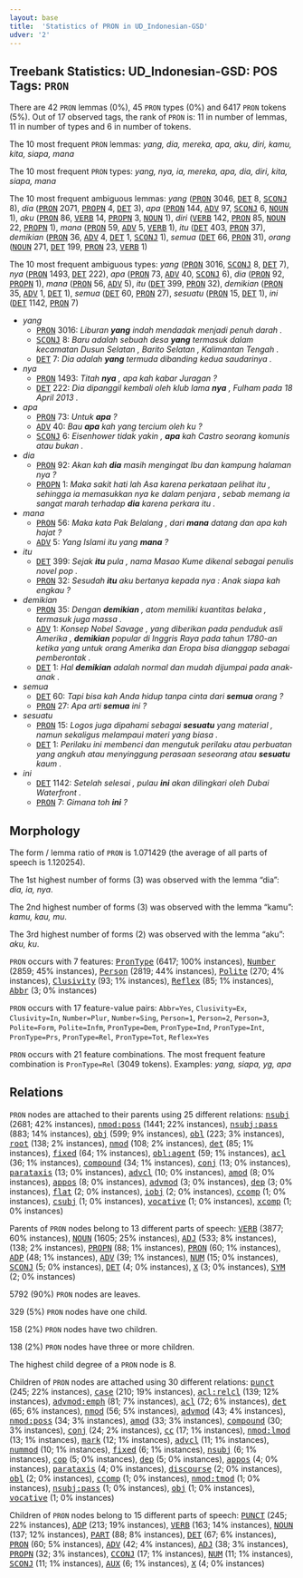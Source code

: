 ```yaml
---
layout: base
title:  'Statistics of PRON in UD_Indonesian-GSD'
udver: '2'
---
```


## Treebank Statistics: UD_Indonesian-GSD: POS Tags: `PRON`

There are 42 `PRON` lemmas (0%), 45 `PRON` types (0%) and 6417 `PRON` tokens (5%).
Out of 17 observed tags, the rank of `PRON` is: 11 in number of lemmas, 11 in number of types and 6 in number of tokens.

The 10 most frequent `PRON` lemmas: <em>yang, dia, mereka, apa, aku, diri, kamu, kita, siapa, mana</em>

The 10 most frequent `PRON` types:  <em>yang, nya, ia, mereka, apa, dia, diri, kita, siapa, mana</em>

The 10 most frequent ambiguous lemmas: <em>yang</em> (<tt><a href="id_gsd-pos-PRON.html">PRON</a></tt> 3046, <tt><a href="id_gsd-pos-DET.html">DET</a></tt> 8, <tt><a href="id_gsd-pos-SCONJ.html">SCONJ</a></tt> 8), <em>dia</em> (<tt><a href="id_gsd-pos-PRON.html">PRON</a></tt> 2071, <tt><a href="id_gsd-pos-PROPN.html">PROPN</a></tt> 4, <tt><a href="id_gsd-pos-DET.html">DET</a></tt> 3), <em>apa</em> (<tt><a href="id_gsd-pos-PRON.html">PRON</a></tt> 144, <tt><a href="id_gsd-pos-ADV.html">ADV</a></tt> 97, <tt><a href="id_gsd-pos-SCONJ.html">SCONJ</a></tt> 6, <tt><a href="id_gsd-pos-NOUN.html">NOUN</a></tt> 1), <em>aku</em> (<tt><a href="id_gsd-pos-PRON.html">PRON</a></tt> 86, <tt><a href="id_gsd-pos-VERB.html">VERB</a></tt> 14, <tt><a href="id_gsd-pos-PROPN.html">PROPN</a></tt> 3, <tt><a href="id_gsd-pos-NOUN.html">NOUN</a></tt> 1), <em>diri</em> (<tt><a href="id_gsd-pos-VERB.html">VERB</a></tt> 142, <tt><a href="id_gsd-pos-PRON.html">PRON</a></tt> 85, <tt><a href="id_gsd-pos-NOUN.html">NOUN</a></tt> 22, <tt><a href="id_gsd-pos-PROPN.html">PROPN</a></tt> 1), <em>mana</em> (<tt><a href="id_gsd-pos-PRON.html">PRON</a></tt> 59, <tt><a href="id_gsd-pos-ADV.html">ADV</a></tt> 5, <tt><a href="id_gsd-pos-VERB.html">VERB</a></tt> 1), <em>itu</em> (<tt><a href="id_gsd-pos-DET.html">DET</a></tt> 403, <tt><a href="id_gsd-pos-PRON.html">PRON</a></tt> 37), <em>demikian</em> (<tt><a href="id_gsd-pos-PRON.html">PRON</a></tt> 36, <tt><a href="id_gsd-pos-ADV.html">ADV</a></tt> 4, <tt><a href="id_gsd-pos-DET.html">DET</a></tt> 1, <tt><a href="id_gsd-pos-SCONJ.html">SCONJ</a></tt> 1), <em>semua</em> (<tt><a href="id_gsd-pos-DET.html">DET</a></tt> 66, <tt><a href="id_gsd-pos-PRON.html">PRON</a></tt> 31), <em>orang</em> (<tt><a href="id_gsd-pos-NOUN.html">NOUN</a></tt> 271, <tt><a href="id_gsd-pos-DET.html">DET</a></tt> 199, <tt><a href="id_gsd-pos-PRON.html">PRON</a></tt> 23, <tt><a href="id_gsd-pos-VERB.html">VERB</a></tt> 1)

The 10 most frequent ambiguous types:  <em>yang</em> (<tt><a href="id_gsd-pos-PRON.html">PRON</a></tt> 3016, <tt><a href="id_gsd-pos-SCONJ.html">SCONJ</a></tt> 8, <tt><a href="id_gsd-pos-DET.html">DET</a></tt> 7), <em>nya</em> (<tt><a href="id_gsd-pos-PRON.html">PRON</a></tt> 1493, <tt><a href="id_gsd-pos-DET.html">DET</a></tt> 222), <em>apa</em> (<tt><a href="id_gsd-pos-PRON.html">PRON</a></tt> 73, <tt><a href="id_gsd-pos-ADV.html">ADV</a></tt> 40, <tt><a href="id_gsd-pos-SCONJ.html">SCONJ</a></tt> 6), <em>dia</em> (<tt><a href="id_gsd-pos-PRON.html">PRON</a></tt> 92, <tt><a href="id_gsd-pos-PROPN.html">PROPN</a></tt> 1), <em>mana</em> (<tt><a href="id_gsd-pos-PRON.html">PRON</a></tt> 56, <tt><a href="id_gsd-pos-ADV.html">ADV</a></tt> 5), <em>itu</em> (<tt><a href="id_gsd-pos-DET.html">DET</a></tt> 399, <tt><a href="id_gsd-pos-PRON.html">PRON</a></tt> 32), <em>demikian</em> (<tt><a href="id_gsd-pos-PRON.html">PRON</a></tt> 35, <tt><a href="id_gsd-pos-ADV.html">ADV</a></tt> 1, <tt><a href="id_gsd-pos-DET.html">DET</a></tt> 1), <em>semua</em> (<tt><a href="id_gsd-pos-DET.html">DET</a></tt> 60, <tt><a href="id_gsd-pos-PRON.html">PRON</a></tt> 27), <em>sesuatu</em> (<tt><a href="id_gsd-pos-PRON.html">PRON</a></tt> 15, <tt><a href="id_gsd-pos-DET.html">DET</a></tt> 1), <em>ini</em> (<tt><a href="id_gsd-pos-DET.html">DET</a></tt> 1142, <tt><a href="id_gsd-pos-PRON.html">PRON</a></tt> 7)


* <em>yang</em>
  * <tt><a href="id_gsd-pos-PRON.html">PRON</a></tt> 3016: <em>Liburan <b>yang</b> indah mendadak menjadi penuh darah .</em>
  * <tt><a href="id_gsd-pos-SCONJ.html">SCONJ</a></tt> 8: <em>Baru adalah sebuah desa <b>yang</b> termasuk dalam kecamatan Dusun Selatan , Barito Selatan , Kalimantan Tengah .</em>
  * <tt><a href="id_gsd-pos-DET.html">DET</a></tt> 7: <em>Dia adalah <b>yang</b> termuda dibanding kedua saudarinya .</em>
* <em>nya</em>
  * <tt><a href="id_gsd-pos-PRON.html">PRON</a></tt> 1493: <em>Titah <b>nya</b> , apa kah kabar Juragan ?</em>
  * <tt><a href="id_gsd-pos-DET.html">DET</a></tt> 222: <em>Dia dipanggil kembali oleh klub lama <b>nya</b> , Fulham pada 18 April 2013 .</em>
* <em>apa</em>
  * <tt><a href="id_gsd-pos-PRON.html">PRON</a></tt> 73: <em>Untuk <b>apa</b> ?</em>
  * <tt><a href="id_gsd-pos-ADV.html">ADV</a></tt> 40: <em>Bau <b>apa</b> kah yang tercium oleh ku ?</em>
  * <tt><a href="id_gsd-pos-SCONJ.html">SCONJ</a></tt> 6: <em>Eisenhower tidak yakin , <b>apa</b> kah Castro seorang komunis atau bukan .</em>
* <em>dia</em>
  * <tt><a href="id_gsd-pos-PRON.html">PRON</a></tt> 92: <em>Akan kah <b>dia</b> masih mengingat Ibu dan kampung halaman nya ?</em>
  * <tt><a href="id_gsd-pos-PROPN.html">PROPN</a></tt> 1: <em>Maka sakit hati lah Asa karena perkataan pelihat itu , sehingga ia memasukkan nya ke dalam penjara , sebab memang ia sangat marah terhadap <b>dia</b> karena perkara itu .</em>
* <em>mana</em>
  * <tt><a href="id_gsd-pos-PRON.html">PRON</a></tt> 56: <em>Maka kata Pak Belalang , dari <b>mana</b> datang dan apa kah hajat ?</em>
  * <tt><a href="id_gsd-pos-ADV.html">ADV</a></tt> 5: <em>Yang Islami itu yang <b>mana</b> ?</em>
* <em>itu</em>
  * <tt><a href="id_gsd-pos-DET.html">DET</a></tt> 399: <em>Sejak <b>itu</b> pula , nama Masao Kume dikenal sebagai penulis novel pop .</em>
  * <tt><a href="id_gsd-pos-PRON.html">PRON</a></tt> 32: <em>Sesudah <b>itu</b> aku bertanya kepada nya : Anak siapa kah engkau ?</em>
* <em>demikian</em>
  * <tt><a href="id_gsd-pos-PRON.html">PRON</a></tt> 35: <em>Dengan <b>demikian</b> , atom memiliki kuantitas belaka , termasuk juga massa .</em>
  * <tt><a href="id_gsd-pos-ADV.html">ADV</a></tt> 1: <em>Konsep Nobel Savage , yang diberikan pada penduduk asli Amerika , <b>demikian</b> popular di Inggris Raya pada tahun 1780-an ketika yang untuk orang Amerika dan Eropa bisa dianggap sebagai pemberontak .</em>
  * <tt><a href="id_gsd-pos-DET.html">DET</a></tt> 1: <em>Hal <b>demikian</b> adalah normal dan mudah dijumpai pada anak-anak .</em>
* <em>semua</em>
  * <tt><a href="id_gsd-pos-DET.html">DET</a></tt> 60: <em>Tapi bisa kah Anda hidup tanpa cinta dari <b>semua</b> orang ?</em>
  * <tt><a href="id_gsd-pos-PRON.html">PRON</a></tt> 27: <em>Apa arti <b>semua</b> ini ?</em>
* <em>sesuatu</em>
  * <tt><a href="id_gsd-pos-PRON.html">PRON</a></tt> 15: <em>Logos juga dipahami sebagai <b>sesuatu</b> yang material , namun sekaligus melampaui materi yang biasa .</em>
  * <tt><a href="id_gsd-pos-DET.html">DET</a></tt> 1: <em>Perilaku ini membenci dan mengutuk perilaku atau perbuatan yang angkuh atau menyinggung perasaan seseorang atau <b>sesuatu</b> kaum .</em>
* <em>ini</em>
  * <tt><a href="id_gsd-pos-DET.html">DET</a></tt> 1142: <em>Setelah selesai , pulau <b>ini</b> akan dilingkari oleh Dubai Waterfront .</em>
  * <tt><a href="id_gsd-pos-PRON.html">PRON</a></tt> 7: <em>Gimana toh <b>ini</b> ?</em>

## Morphology

The form / lemma ratio of `PRON` is 1.071429 (the average of all parts of speech is 1.120254).

The 1st highest number of forms (3) was observed with the lemma “dia”: <em>dia, ia, nya</em>.

The 2nd highest number of forms (3) was observed with the lemma “kamu”: <em>kamu, kau, mu</em>.

The 3rd highest number of forms (2) was observed with the lemma “aku”: <em>aku, ku</em>.

`PRON` occurs with 7 features: <tt><a href="id_gsd-feat-PronType.html">PronType</a></tt> (6417; 100% instances), <tt><a href="id_gsd-feat-Number.html">Number</a></tt> (2859; 45% instances), <tt><a href="id_gsd-feat-Person.html">Person</a></tt> (2819; 44% instances), <tt><a href="id_gsd-feat-Polite.html">Polite</a></tt> (270; 4% instances), <tt><a href="id_gsd-feat-Clusivity.html">Clusivity</a></tt> (93; 1% instances), <tt><a href="id_gsd-feat-Reflex.html">Reflex</a></tt> (85; 1% instances), <tt><a href="id_gsd-feat-Abbr.html">Abbr</a></tt> (3; 0% instances)

`PRON` occurs with 17 feature-value pairs: `Abbr=Yes`, `Clusivity=Ex`, `Clusivity=In`, `Number=Plur`, `Number=Sing`, `Person=1`, `Person=2`, `Person=3`, `Polite=Form`, `Polite=Infm`, `PronType=Dem`, `PronType=Ind`, `PronType=Int`, `PronType=Prs`, `PronType=Rel`, `PronType=Tot`, `Reflex=Yes`

`PRON` occurs with 21 feature combinations.
The most frequent feature combination is `PronType=Rel` (3049 tokens).
Examples: <em>yang, siapa, yg, apa</em>


## Relations

`PRON` nodes are attached to their parents using 25 different relations: <tt><a href="id_gsd-dep-nsubj.html">nsubj</a></tt> (2681; 42% instances), <tt><a href="id_gsd-dep-nmod-poss.html">nmod:poss</a></tt> (1441; 22% instances), <tt><a href="id_gsd-dep-nsubj-pass.html">nsubj:pass</a></tt> (883; 14% instances), <tt><a href="id_gsd-dep-obj.html">obj</a></tt> (599; 9% instances), <tt><a href="id_gsd-dep-obl.html">obl</a></tt> (223; 3% instances), <tt><a href="id_gsd-dep-root.html">root</a></tt> (138; 2% instances), <tt><a href="id_gsd-dep-nmod.html">nmod</a></tt> (108; 2% instances), <tt><a href="id_gsd-dep-det.html">det</a></tt> (85; 1% instances), <tt><a href="id_gsd-dep-fixed.html">fixed</a></tt> (64; 1% instances), <tt><a href="id_gsd-dep-obl-agent.html">obl:agent</a></tt> (59; 1% instances), <tt><a href="id_gsd-dep-acl.html">acl</a></tt> (36; 1% instances), <tt><a href="id_gsd-dep-compound.html">compound</a></tt> (34; 1% instances), <tt><a href="id_gsd-dep-conj.html">conj</a></tt> (13; 0% instances), <tt><a href="id_gsd-dep-parataxis.html">parataxis</a></tt> (13; 0% instances), <tt><a href="id_gsd-dep-advcl.html">advcl</a></tt> (10; 0% instances), <tt><a href="id_gsd-dep-amod.html">amod</a></tt> (8; 0% instances), <tt><a href="id_gsd-dep-appos.html">appos</a></tt> (8; 0% instances), <tt><a href="id_gsd-dep-advmod.html">advmod</a></tt> (3; 0% instances), <tt><a href="id_gsd-dep-dep.html">dep</a></tt> (3; 0% instances), <tt><a href="id_gsd-dep-flat.html">flat</a></tt> (2; 0% instances), <tt><a href="id_gsd-dep-iobj.html">iobj</a></tt> (2; 0% instances), <tt><a href="id_gsd-dep-ccomp.html">ccomp</a></tt> (1; 0% instances), <tt><a href="id_gsd-dep-csubj.html">csubj</a></tt> (1; 0% instances), <tt><a href="id_gsd-dep-vocative.html">vocative</a></tt> (1; 0% instances), <tt><a href="id_gsd-dep-xcomp.html">xcomp</a></tt> (1; 0% instances)

Parents of `PRON` nodes belong to 13 different parts of speech: <tt><a href="id_gsd-pos-VERB.html">VERB</a></tt> (3877; 60% instances), <tt><a href="id_gsd-pos-NOUN.html">NOUN</a></tt> (1605; 25% instances), <tt><a href="id_gsd-pos-ADJ.html">ADJ</a></tt> (533; 8% instances),  (138; 2% instances), <tt><a href="id_gsd-pos-PROPN.html">PROPN</a></tt> (88; 1% instances), <tt><a href="id_gsd-pos-PRON.html">PRON</a></tt> (60; 1% instances), <tt><a href="id_gsd-pos-ADP.html">ADP</a></tt> (48; 1% instances), <tt><a href="id_gsd-pos-ADV.html">ADV</a></tt> (39; 1% instances), <tt><a href="id_gsd-pos-NUM.html">NUM</a></tt> (15; 0% instances), <tt><a href="id_gsd-pos-SCONJ.html">SCONJ</a></tt> (5; 0% instances), <tt><a href="id_gsd-pos-DET.html">DET</a></tt> (4; 0% instances), <tt><a href="id_gsd-pos-X.html">X</a></tt> (3; 0% instances), <tt><a href="id_gsd-pos-SYM.html">SYM</a></tt> (2; 0% instances)

5792 (90%) `PRON` nodes are leaves.

329 (5%) `PRON` nodes have one child.

158 (2%) `PRON` nodes have two children.

138 (2%) `PRON` nodes have three or more children.

The highest child degree of a `PRON` node is 8.

Children of `PRON` nodes are attached using 30 different relations: <tt><a href="id_gsd-dep-punct.html">punct</a></tt> (245; 22% instances), <tt><a href="id_gsd-dep-case.html">case</a></tt> (210; 19% instances), <tt><a href="id_gsd-dep-acl-relcl.html">acl:relcl</a></tt> (139; 12% instances), <tt><a href="id_gsd-dep-advmod-emph.html">advmod:emph</a></tt> (81; 7% instances), <tt><a href="id_gsd-dep-acl.html">acl</a></tt> (72; 6% instances), <tt><a href="id_gsd-dep-det.html">det</a></tt> (65; 6% instances), <tt><a href="id_gsd-dep-nmod.html">nmod</a></tt> (56; 5% instances), <tt><a href="id_gsd-dep-advmod.html">advmod</a></tt> (43; 4% instances), <tt><a href="id_gsd-dep-nmod-poss.html">nmod:poss</a></tt> (34; 3% instances), <tt><a href="id_gsd-dep-amod.html">amod</a></tt> (33; 3% instances), <tt><a href="id_gsd-dep-compound.html">compound</a></tt> (30; 3% instances), <tt><a href="id_gsd-dep-conj.html">conj</a></tt> (24; 2% instances), <tt><a href="id_gsd-dep-cc.html">cc</a></tt> (17; 1% instances), <tt><a href="id_gsd-dep-nmod-lmod.html">nmod:lmod</a></tt> (13; 1% instances), <tt><a href="id_gsd-dep-mark.html">mark</a></tt> (12; 1% instances), <tt><a href="id_gsd-dep-advcl.html">advcl</a></tt> (11; 1% instances), <tt><a href="id_gsd-dep-nummod.html">nummod</a></tt> (10; 1% instances), <tt><a href="id_gsd-dep-fixed.html">fixed</a></tt> (6; 1% instances), <tt><a href="id_gsd-dep-nsubj.html">nsubj</a></tt> (6; 1% instances), <tt><a href="id_gsd-dep-cop.html">cop</a></tt> (5; 0% instances), <tt><a href="id_gsd-dep-dep.html">dep</a></tt> (5; 0% instances), <tt><a href="id_gsd-dep-appos.html">appos</a></tt> (4; 0% instances), <tt><a href="id_gsd-dep-parataxis.html">parataxis</a></tt> (4; 0% instances), <tt><a href="id_gsd-dep-discourse.html">discourse</a></tt> (2; 0% instances), <tt><a href="id_gsd-dep-obl.html">obl</a></tt> (2; 0% instances), <tt><a href="id_gsd-dep-ccomp.html">ccomp</a></tt> (1; 0% instances), <tt><a href="id_gsd-dep-nmod-tmod.html">nmod:tmod</a></tt> (1; 0% instances), <tt><a href="id_gsd-dep-nsubj-pass.html">nsubj:pass</a></tt> (1; 0% instances), <tt><a href="id_gsd-dep-obj.html">obj</a></tt> (1; 0% instances), <tt><a href="id_gsd-dep-vocative.html">vocative</a></tt> (1; 0% instances)

Children of `PRON` nodes belong to 15 different parts of speech: <tt><a href="id_gsd-pos-PUNCT.html">PUNCT</a></tt> (245; 22% instances), <tt><a href="id_gsd-pos-ADP.html">ADP</a></tt> (213; 19% instances), <tt><a href="id_gsd-pos-VERB.html">VERB</a></tt> (163; 14% instances), <tt><a href="id_gsd-pos-NOUN.html">NOUN</a></tt> (137; 12% instances), <tt><a href="id_gsd-pos-PART.html">PART</a></tt> (88; 8% instances), <tt><a href="id_gsd-pos-DET.html">DET</a></tt> (67; 6% instances), <tt><a href="id_gsd-pos-PRON.html">PRON</a></tt> (60; 5% instances), <tt><a href="id_gsd-pos-ADV.html">ADV</a></tt> (42; 4% instances), <tt><a href="id_gsd-pos-ADJ.html">ADJ</a></tt> (38; 3% instances), <tt><a href="id_gsd-pos-PROPN.html">PROPN</a></tt> (32; 3% instances), <tt><a href="id_gsd-pos-CCONJ.html">CCONJ</a></tt> (17; 1% instances), <tt><a href="id_gsd-pos-NUM.html">NUM</a></tt> (11; 1% instances), <tt><a href="id_gsd-pos-SCONJ.html">SCONJ</a></tt> (11; 1% instances), <tt><a href="id_gsd-pos-AUX.html">AUX</a></tt> (6; 1% instances), <tt><a href="id_gsd-pos-X.html">X</a></tt> (4; 0% instances)

